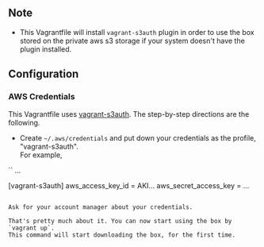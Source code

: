 ## Note
- This Vagrantfile will install `vagrant-s3auth` plugin in order to use the box    
  stored on the private aws s3 storage if your system doesn't have the plugin installed.

## Configuration
### AWS Credentials
This Vagrantfile uses [vagrant-s3auth](https://github.com/WhoopInc/vagrant-s3auth).
The step-by-step directions are the following.

- Create `~/.aws/credentials` and put down your credentials as the profile, "vagrant-s3auth".    
For example,

``
...

[vagrant-s3auth]
aws_access_key_id = AKI...
aws_secret_access_key = ...
```

Ask for your account manager about your credentials.

That's pretty much about it. You can now start using the box by `vagrant up`.
This command will start downloading the box, for the first time.
